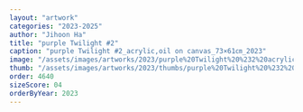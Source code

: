 ```yaml
---
layout: "artwork"
categories: "2023-2025"
author: "Jihoon Ha"
title: "purple Twilight #2"
caption: "purple Twilight #2_acrylic,oil on canvas_73×61㎝_2023"
image: "/assets/images/artworks/2023/purple%20Twilight%20%232%20acrylic%2Coil%20on%20canvas%2073x61cm%202023.jpg"
thumb: "/assets/images/artworks/2023/thumbs/purple%20Twilight%20%232%20acrylic%2Coil%20on%20canvas%2073x61cm%202023.jpg"
order: 4640
sizeScore: 04
orderByYear: 2023
---
```

